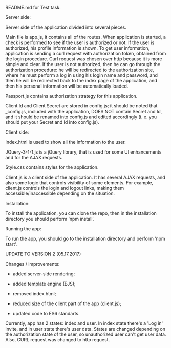 
README.md for Test task.


Server side:

Server side of the application divided into several pieces.

Main file is app.js, it contains all of the routes. When application is started, a check is performed to see if the user is authorized or not. If the user is authorized, his profile information is shown. To get user information, application is sending a curl request with authorization token, obtained from the login procedure. Curl request was chosen over http because it is more simple and clear. If the user is not authorized, then he can go through the authorization procedure: he will be redirected to the authorization site, where he must perform a log in using his login name and password, and then he will be redirected back to the index page of the application, and then his personal information will be automatically loaded.

Passport.js contains authorization strategy for this application.

Client Id and Client Secret are stored in config.js; it should be noted that _config.js, included with the application, DOES NOT contain Secret and Id, and it should be renamed into config.js and edited accordingly (i. e. you should put your Secret and Id into config.js).


Client side:

Index.html is used to show all the information to the user.

JQuery-3-1-1.js is a jQuery library, that is used for some UI enhancements and for the AJAX requests.

Style.css contains styles for the application.

Client.js is a client side of the application. It has several AJAX requests, and also some logic that controls visibility of some elements. For example, client.js controls the login and logout links, making them accessible/inaccessible depending on the situation.


Installation:

To install the application, you can clone the repo, then in the installation directory you should perform ‘npm install’.


Running the app:

To run the app, you should go to the installation directory and perform ’npm start’.


UPDATE TO VERSION 2 (05.17.2017)

Changes / improvements:

- added server-side rendering;

- added template engine (EJS);

- removed index.html;

- reduced size of the client part of the app (client.js);

- updated code to ES6 standarts.

Currently, app has 2 states: index and user. In index state there's a 'Log in' invite, and in user state there's user data.
States are changed depending on the authorization state of the user, so unauthorized user can't get user data.
Also, CURL request was changed to http request.